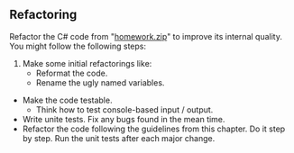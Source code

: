 ## Refactoring

Refactor the C# code from "[homework.zip](https://github.com/flextry/Telerik-Academy/blob/master/Programming%20with%20C%23/4.%20C%23%20High-Quality%20Code/12.%20Refactoring/Refactoring-Homework.zip)" to improve its internal quality. You might follow the following steps:

1. Make some initial refactorings like:
    * Reformat the code.
    * Rename the ugly named variables.
* Make the code testable.
    * Think how to test console-based input / output.
* Write unite tests. Fix any bugs found in the mean time.
* Refactor the code following the guidelines from this chapter. Do it step by step. Run the unit tests after each major change.
